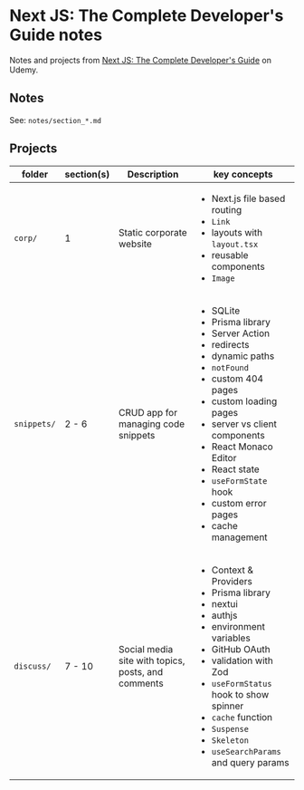 # Next JS: The Complete Developer's Guide notes

Notes and projects from [Next JS: The Complete Developer's Guide](https://www.udemy.com/course/next-js-the-complete-developers-guide) on Udemy.

## Notes

See: `notes/section_*.md`

## Projects

| folder | section(s) | Description | key concepts |
| ------ | ------- | ----------- | ------------ |
| `corp/` | 1 | Static corporate website |<ul><li>Next.js file based routing</li><li>`Link`</li><li>layouts with `layout.tsx`</li><li>reusable components</li><li>`Image`</li></ul> |
| `snippets/` | 2 - 6 | CRUD app for managing code snippets | <ul><li>SQLite</li><li>Prisma library</li><li>Server Action</li><li>redirects</li><li>dynamic paths</li><li>`notFound`</li><li>custom 404 pages</li><li>custom loading pages</li><li>server vs client components</li><li>React Monaco Editor</li><li>React state</li><li>`useFormState` hook</li><li>custom error pages</li><li>cache management</li></ul> |
| `discuss/` | 7 - 10 | Social media site with topics, posts, and comments | <ul><li>Context & Providers</li><li>Prisma library</li><li>nextui</li><li>authjs</li><li>environment variables</li><li>GitHub OAuth</li><li>validation with Zod</li><li>`useFormStatus` hook to show spinner</li><li>`cache` function</li><li>`Suspense`</li><li>`Skeleton`</li><li>`useSearchParams` and query params</li></ul> |
